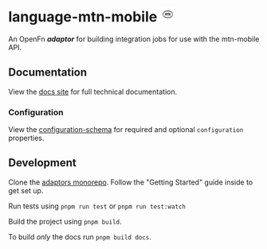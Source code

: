 # language-mtn-mobile <img src='./assets/square.png' width="30" height="30"/>

An OpenFn **_adaptor_** for building integration jobs for use with the
mtn-mobile API.

## Documentation

View the
[docs site](https://docs.openfn.org/adaptors/packages/mtn-mobile-docs) for
full technical documentation.

### Configuration

View the
[configuration-schema](https://docs.openfn.org/adaptors/packages/mtn-mobile-configuration-schema/)
for required and optional `configuration` properties.

## Development

Clone the [adaptors monorepo](https://github.com/OpenFn/adaptors). Follow the
"Getting Started" guide inside to get set up.

Run tests using `pnpm run test` or `pnpm run test:watch`

Build the project using `pnpm build`.

To build _only_ the docs run `pnpm build docs`.
